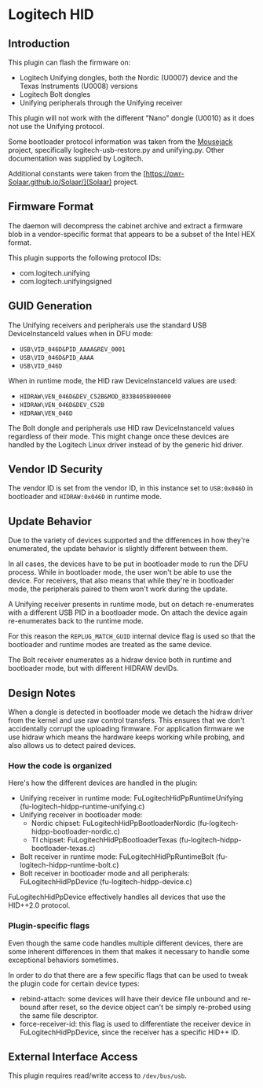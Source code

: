 # Logitech HID

## Introduction

This plugin can flash the firmware on:

* Logitech Unifying dongles, both the Nordic (U0007) device and the
   Texas Instruments (U0008) versions
* Logitech Bolt dongles
* Unifying peripherals through the Unifying receiver

This plugin will not work with the different "Nano" dongle (U0010) as it does
not use the Unifying protocol.

Some bootloader protocol information was taken from the [Mousejack](https://www.mousejack.com/) project,
specifically logitech-usb-restore.py and unifying.py. Other documentation was
supplied by Logitech.

Additional constants were taken from the [https://pwr-Solaar.github.io/Solaar/](Solaar) project.

## Firmware Format

The daemon will decompress the cabinet archive and extract a firmware blob in
a vendor-specific format that appears to be a subset of the Intel HEX format.

This plugin supports the following protocol IDs:

* com.logitech.unifying
* com.logitech.unifyingsigned

## GUID Generation

The Unifying receivers and peripherals use the standard USB
DeviceInstanceId values when in DFU mode:

* `USB\VID_046D&PID_AAAA&REV_0001`
* `USB\VID_046D&PID_AAAA`
* `USB\VID_046D`

When in runtime mode, the HID raw DeviceInstanceId values are used:

* `HIDRAW\VEN_046D&DEV_C52B&MOD_B33B405B000000`
* `HIDRAW\VEN_046D&DEV_C52B`
* `HIDRAW\VEN_046D`

The Bolt dongle and peripherals use HID raw DeviceInstanceId values
regardless of their mode. This might change once these devices are
handled by the Logitech Linux driver instead of by the generic hid
driver.

## Vendor ID Security

The vendor ID is set from the vendor ID, in this instance set to `USB:0x046D`
in bootloader and `HIDRAW:0x046D` in runtime mode.

## Update Behavior

Due to the variety of devices supported and the differences in how
they're enumerated, the update behavior is slightly different between
them.

In all cases, the devices have to be put in bootloader mode to run the
DFU process. While in bootloader mode, the user won't be able to use the
device. For receivers, that also means that while they're in bootloader
mode, the peripherals paired to them won't work during the update.

A Unifying receiver presents in runtime mode, but on detach re-enumerates with a
different USB PID in a bootloader mode. On attach the device again re-enumerates
back to the runtime mode.

For this reason the `REPLUG_MATCH_GUID` internal device flag is used so that
the bootloader and runtime modes are treated as the same device.

The Bolt receiver enumerates as a hidraw device both in runtime and
bootloader mode, but with different HIDRAW devIDs.

## Design Notes

When a dongle is detected in bootloader mode we detach the hidraw driver from
the kernel and use raw control transfers. This ensures that we don't accidentally
corrupt the uploading firmware. For application firmware we use hidraw which
means the hardware keeps working while probing, and also allows us to detect
paired devices.

### How the code is organized

Here's how the different devices are handled in the plugin:

* Unifying receiver in runtime mode: FuLogitechHidPpRuntimeUnifying
    (fu-logitech-hidpp-runtime-unifying.c)
* Unifying receiver in bootloader mode:
  * Nordic chipset: FuLogitechHidPpBootloaderNordic
    (fu-logitech-hidpp-bootloader-nordic.c)
  * TI chipset: FuLogitechHidPpBootloaderTexas
    (fu-logitech-hidpp-bootloader-texas.c)
* Bolt receiver in runtime mode: FuLogitechHidPpRuntimeBolt
    (fu-logitech-hidpp-runtime-bolt.c)
* Bolt receiver in bootloader mode and all peripherals:
    FuLogitechHidPpDevice (fu-logitech-hidpp-device.c)

FuLogitechHidPpDevice effectively handles all devices that use the
HID++2.0 protocol.

### Plugin-specific flags

Even though the same code handles multiple different devices, there are
some inherent differences in them that makes it necessary to handle some
exceptional behaviors sometimes.

In order to do that there are a few specific flags that can be used to
tweak the plugin code for certain device types:

* rebind-attach: some devices will have their device file unbound and
    re-bound after reset, so the device object can't be simply re-probed
    using the same file descriptor.
* force-receiver-id: this flag is used to differentiate the receiver device in
    FuLogitechHidPpDevice, since the receiver has a specific HID++ ID.

## External Interface Access

This plugin requires read/write access to `/dev/bus/usb`.
